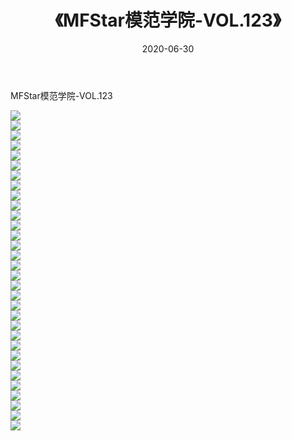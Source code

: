 ﻿---
layout: post
title:  《MFStar模范学院-VOL.123》
date:   2020-06-30
img: http://img.660000.xyz/Sharelink/网络美图/2020/MFStar模范学院-VOL.123/000.jpg
categories: [美女, 清纯, 唯美]
---

MFStar模范学院-VOL.123

  ![](http://img.660000.xyz/Sharelink/网络美图/2020/MFStar模范学院-VOL.123/001.jpg) <br> ![](http://img.660000.xyz/Sharelink/网络美图/2020/MFStar模范学院-VOL.123/002.jpg) <br> ![](http://img.660000.xyz/Sharelink/网络美图/2020/MFStar模范学院-VOL.123/003.jpg) <br> ![](http://img.660000.xyz/Sharelink/网络美图/2020/MFStar模范学院-VOL.123/004.jpg) <br> ![](http://img.660000.xyz/Sharelink/网络美图/2020/MFStar模范学院-VOL.123/005.jpg) <br> ![](http://img.660000.xyz/Sharelink/网络美图/2020/MFStar模范学院-VOL.123/006.jpg) <br> ![](http://img.660000.xyz/Sharelink/网络美图/2020/MFStar模范学院-VOL.123/007.jpg) <br> ![](http://img.660000.xyz/Sharelink/网络美图/2020/MFStar模范学院-VOL.123/008.jpg) <br> ![](http://img.660000.xyz/Sharelink/网络美图/2020/MFStar模范学院-VOL.123/009.jpg) <br> ![](http://img.660000.xyz/Sharelink/网络美图/2020/MFStar模范学院-VOL.123/010.jpg) <br> ![](http://img.660000.xyz/Sharelink/网络美图/2020/MFStar模范学院-VOL.123/011.jpg) <br> ![](http://img.660000.xyz/Sharelink/网络美图/2020/MFStar模范学院-VOL.123/012.jpg) <br> ![](http://img.660000.xyz/Sharelink/网络美图/2020/MFStar模范学院-VOL.123/013.jpg) <br> ![](http://img.660000.xyz/Sharelink/网络美图/2020/MFStar模范学院-VOL.123/014.jpg) <br> ![](http://img.660000.xyz/Sharelink/网络美图/2020/MFStar模范学院-VOL.123/015.jpg) <br> ![](http://img.660000.xyz/Sharelink/网络美图/2020/MFStar模范学院-VOL.123/016.jpg) <br> ![](http://img.660000.xyz/Sharelink/网络美图/2020/MFStar模范学院-VOL.123/017.jpg) <br> ![](http://img.660000.xyz/Sharelink/网络美图/2020/MFStar模范学院-VOL.123/018.jpg) <br> ![](http://img.660000.xyz/Sharelink/网络美图/2020/MFStar模范学院-VOL.123/019.jpg) <br> ![](http://img.660000.xyz/Sharelink/网络美图/2020/MFStar模范学院-VOL.123/020.jpg) <br> ![](http://img.660000.xyz/Sharelink/网络美图/2020/MFStar模范学院-VOL.123/021.jpg) <br> ![](http://img.660000.xyz/Sharelink/网络美图/2020/MFStar模范学院-VOL.123/022.jpg) <br> ![](http://img.660000.xyz/Sharelink/网络美图/2020/MFStar模范学院-VOL.123/023.jpg) <br> ![](http://img.660000.xyz/Sharelink/网络美图/2020/MFStar模范学院-VOL.123/024.jpg) <br> ![](http://img.660000.xyz/Sharelink/网络美图/2020/MFStar模范学院-VOL.123/025.jpg) <br> ![](http://img.660000.xyz/Sharelink/网络美图/2020/MFStar模范学院-VOL.123/026.jpg) <br> ![](http://img.660000.xyz/Sharelink/网络美图/2020/MFStar模范学院-VOL.123/027.jpg) <br> ![](http://img.660000.xyz/Sharelink/网络美图/2020/MFStar模范学院-VOL.123/028.jpg) <br> ![](http://img.660000.xyz/Sharelink/网络美图/2020/MFStar模范学院-VOL.123/029.jpg) <br> ![](http://img.660000.xyz/Sharelink/网络美图/2020/MFStar模范学院-VOL.123/030.jpg) <br> ![](http://img.660000.xyz/Sharelink/网络美图/2020/MFStar模范学院-VOL.123/031.jpg) <br> ![](http://img.660000.xyz/Sharelink/网络美图/2020/MFStar模范学院-VOL.123/032.jpg) <br>
